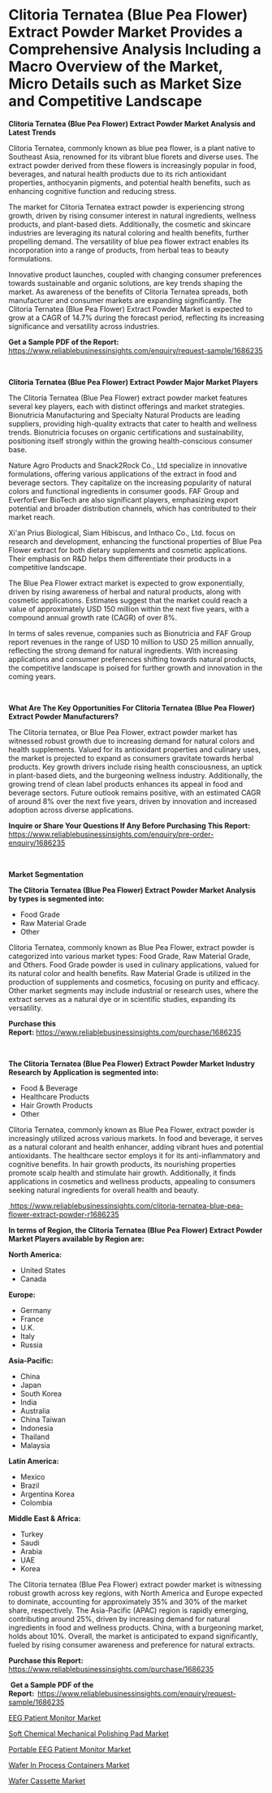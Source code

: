 <p><h1>Clitoria Ternatea (Blue Pea Flower) Extract Powder Market Provides a Comprehensive Analysis Including a Macro Overview of the Market, Micro Details such as Market Size and Competitive Landscape</h1></p><p><strong>Clitoria Ternatea (Blue Pea Flower) Extract Powder Market Analysis and Latest Trends</strong></p>
<p><p>Clitoria Ternatea, commonly known as blue pea flower, is a plant native to Southeast Asia, renowned for its vibrant blue florets and diverse uses. The extract powder derived from these flowers is increasingly popular in food, beverages, and natural health products due to its rich antioxidant properties, anthocyanin pigments, and potential health benefits, such as enhancing cognitive function and reducing stress.</p><p>The market for Clitoria Ternatea extract powder is experiencing strong growth, driven by rising consumer interest in natural ingredients, wellness products, and plant-based diets. Additionally, the cosmetic and skincare industries are leveraging its natural coloring and health benefits, further propelling demand. The versatility of blue pea flower extract enables its incorporation into a range of products, from herbal teas to beauty formulations.</p><p>Innovative product launches, coupled with changing consumer preferences towards sustainable and organic solutions, are key trends shaping the market. As awareness of the benefits of Clitoria Ternatea spreads, both manufacturer and consumer markets are expanding significantly. The Clitoria Ternatea (Blue Pea Flower) Extract Powder Market is expected to grow at a CAGR of 14.7% during the forecast period, reflecting its increasing significance and versatility across industries.</p></p>
<p><strong>Get a Sample PDF of the Report:&nbsp;</strong> <a href="https://www.reliablebusinessinsights.com/enquiry/request-sample/1686235?utm_campaign=75&utm_medium=2&utm_source=Github&utm_content=ia&utm_term=06102024&utm_id=clitoria-ternatea-blue-pea-flower-extract-powder">https://www.reliablebusinessinsights.com/enquiry/request-sample/1686235</a></p>
<p>&nbsp;</p>
<p><strong>Clitoria Ternatea (Blue Pea Flower) Extract Powder Major Market Players</strong></p>
<p><p>The Clitoria Ternatea (Blue Pea Flower) extract powder market features several key players, each with distinct offerings and market strategies. Bionutricia Manufacturing and Specialty Natural Products are leading suppliers, providing high-quality extracts that cater to health and wellness trends. Bionutricia focuses on organic certifications and sustainability, positioning itself strongly within the growing health-conscious consumer base.</p><p>Nature Agro Products and Snack2Rock Co., Ltd specialize in innovative formulations, offering various applications of the extract in food and beverage sectors. They capitalize on the increasing popularity of natural colors and functional ingredients in consumer goods. FAF Group and EverforEver BioTech are also significant players, emphasizing export potential and broader distribution channels, which has contributed to their market reach.</p><p>Xi'an Prius Biological, Siam Hibiscus, and Inthaco Co., Ltd. focus on research and development, enhancing the functional properties of Blue Pea Flower extract for both dietary supplements and cosmetic applications. Their emphasis on R&D helps them differentiate their products in a competitive landscape.</p><p>The Blue Pea Flower extract market is expected to grow exponentially, driven by rising awareness of herbal and natural products, along with cosmetic applications. Estimates suggest that the market could reach a value of approximately USD 150 million within the next five years, with a compound annual growth rate (CAGR) of over 8%.</p><p>In terms of sales revenue, companies such as Bionutricia and FAF Group report revenues in the range of USD 10 million to USD 25 million annually, reflecting the strong demand for natural ingredients. With increasing applications and consumer preferences shifting towards natural products, the competitive landscape is poised for further growth and innovation in the coming years.</p></p>
<p>&nbsp;</p>
<p><strong>What Are The Key Opportunities For Clitoria Ternatea (Blue Pea Flower) Extract Powder Manufacturers?</strong></p>
<p><p>The Clitoria ternatea, or Blue Pea Flower, extract powder market has witnessed robust growth due to increasing demand for natural colors and health supplements. Valued for its antioxidant properties and culinary uses, the market is projected to expand as consumers gravitate towards herbal products. Key growth drivers include rising health consciousness, an uptick in plant-based diets, and the burgeoning wellness industry. Additionally, the growing trend of clean label products enhances its appeal in food and beverage sectors. Future outlook remains positive, with an estimated CAGR of around 8% over the next five years, driven by innovation and increased adoption across diverse applications.</p></p>
<p><strong>Inquire or Share Your Questions If Any Before Purchasing This Report:</strong> <a href="https://www.reliablebusinessinsights.com/enquiry/pre-order-enquiry/1686235?utm_campaign=75&utm_medium=2&utm_source=Github&utm_content=ia&utm_term=06102024&utm_id=clitoria-ternatea-blue-pea-flower-extract-powder">https://www.reliablebusinessinsights.com/enquiry/pre-order-enquiry/1686235</a></p>
<p>&nbsp;</p>
<p><strong>Market Segmentation</strong></p>
<p><strong>The Clitoria Ternatea (Blue Pea Flower) Extract Powder Market Analysis by types is segmented into:</strong></p>
<p><ul><li>Food Grade</li><li>Raw Material Grade</li><li>Other</li></ul></p>
<p><p>Clitoria Ternatea, commonly known as Blue Pea Flower, extract powder is categorized into various market types: Food Grade, Raw Material Grade, and Others. Food Grade powder is used in culinary applications, valued for its natural color and health benefits. Raw Material Grade is utilized in the production of supplements and cosmetics, focusing on purity and efficacy. Other market segments may include industrial or research uses, where the extract serves as a natural dye or in scientific studies, expanding its versatility.</p></p>
<p><strong>Purchase this Report:&nbsp;</strong><a href="https://www.reliablebusinessinsights.com/purchase/1686235?utm_campaign=75&utm_medium=2&utm_source=Github&utm_content=ia&utm_term=06102024&utm_id=clitoria-ternatea-blue-pea-flower-extract-powder">https://www.reliablebusinessinsights.com/purchase/1686235</a></p>
<p>&nbsp;</p>
<p><strong>The Clitoria Ternatea (Blue Pea Flower) Extract Powder Market Industry Research by Application is segmented into:</strong></p>
<p><ul><li>Food & Beverage</li><li>Healthcare Products</li><li>Hair Growth Products</li><li>Other</li></ul></p>
<p><p>Clitoria Ternatea, commonly known as Blue Pea Flower, extract powder is increasingly utilized across various markets. In food and beverage, it serves as a natural colorant and health enhancer, adding vibrant hues and potential antioxidants. The healthcare sector employs it for its anti-inflammatory and cognitive benefits. In hair growth products, its nourishing properties promote scalp health and stimulate hair growth. Additionally, it finds applications in cosmetics and wellness products, appealing to consumers seeking natural ingredients for overall health and beauty.</p></p>
<p><a href="https://www.reliablebusinessinsights.com/clitoria-ternatea-blue-pea-flower-extract-powder-r1686235?utm_campaign=75&utm_medium=2&utm_source=Github&utm_content=ia&utm_term=06102024&utm_id=clitoria-ternatea-blue-pea-flower-extract-powder">&nbsp;https://www.reliablebusinessinsights.com/clitoria-ternatea-blue-pea-flower-extract-powder-r1686235</a></p>
<p><strong>In terms of Region, the Clitoria Ternatea (Blue Pea Flower) Extract Powder Market Players available by Region are:</strong></p>
<p>
    <p> <strong> North America: </strong>
        <ul>
            <li>United States</li>
            <li>Canada</li>
        </ul>
        </p> 
    <p> <strong> Europe: </strong>
        <ul>
            <li>Germany</li>
            <li>France</li>
            <li>U.K.</li>
            <li>Italy</li>
            <li>Russia</li>
        </ul>
        </p> 
    <p> <strong> Asia-Pacific: </strong>
        <ul>
            <li>China</li>
            <li>Japan</li>
            <li>South Korea</li>
            <li>India</li>
            <li>Australia</li>
            <li>China Taiwan</li>
            <li>Indonesia</li>
            <li>Thailand</li>
            <li>Malaysia</li>
        </ul>
        </p> 
    <p> <strong> Latin America: </strong>
        <ul>
            <li>Mexico</li>
            <li>Brazil</li>
            <li>Argentina Korea</li>
            <li>Colombia</li>
        </ul>
        </p> 
    <p> <strong> Middle East & Africa: </strong>
        <ul>
            <li>Turkey</li>
            <li>Saudi</li>
            <li>Arabia</li>
            <li>UAE</li>
            <li>Korea</li>
        </ul>
    </p>
    </p>
<p><p>The Clitoria ternatea (Blue Pea Flower) extract powder market is witnessing robust growth across key regions, with North America and Europe expected to dominate, accounting for approximately 35% and 30% of the market share, respectively. The Asia-Pacific (APAC) region is rapidly emerging, contributing around 25%, driven by increasing demand for natural ingredients in food and wellness products. China, with a burgeoning market, holds about 10%. Overall, the market is anticipated to expand significantly, fueled by rising consumer awareness and preference for natural extracts.</p></p>
<p><strong>Purchase this Report: </strong><a href="https://www.reliablebusinessinsights.com/purchase/1686235?utm_campaign=75&utm_medium=2&utm_source=Github&utm_content=ia&utm_term=06102024&utm_id=clitoria-ternatea-blue-pea-flower-extract-powder">https://www.reliablebusinessinsights.com/purchase/1686235</a></p>
<p>&nbsp;<strong>Get a Sample PDF of the Report:&nbsp;&nbsp;</strong><a href="https://www.reliablebusinessinsights.com/enquiry/request-sample/1686235?utm_campaign=75&utm_medium=2&utm_source=Github&utm_content=ia&utm_term=06102024&utm_id=clitoria-ternatea-blue-pea-flower-extract-powder">https://www.reliablebusinessinsights.com/enquiry/request-sample/1686235</a></p>
<p><strong></strong></p>
<p><p><a href="https://github.com/AlesiaDushku574/Market-Research-Report-List-1/blob/main/eeg-patient-monitor-market.md?utm_campaign=75&utm_medium=2&utm_source=Github&utm_content=ia&utm_term=06102024&utm_id=clitoria-ternatea-blue-pea-flower-extract-powder">EEG Patient Monitor Market</a></p><p><a href="https://issuu.com/reportprime-2/docs/soft-chemical-mechanical-polishing-_ad1a52aa07f72b?utm_campaign=75&utm_medium=2&utm_source=Github&utm_content=ia&utm_term=06102024&utm_id=clitoria-ternatea-blue-pea-flower-extract-powder">Soft Chemical Mechanical Polishing Pad Market</a></p><p><a href="https://github.com/CarolLPettway/Market-Research-Report-List-1/blob/main/portable-eeg-patient-monitor-market.md?utm_campaign=75&utm_medium=2&utm_source=Github&utm_content=ia&utm_term=06102024&utm_id=clitoria-ternatea-blue-pea-flower-extract-powder">Portable EEG Patient Monitor Market</a></p><p><a href="https://issuu.com/reportprime-2/docs/wafer-in-process-containers-market-_6851fc29144e4e?utm_campaign=75&utm_medium=2&utm_source=Github&utm_content=ia&utm_term=06102024&utm_id=clitoria-ternatea-blue-pea-flower-extract-powder">Wafer In Process Containers Market</a></p><p><a href="https://www.linkedin.com/pulse/global-wafer-cassette-market-landscape-future-trends-11u3e?utm_campaign=75&utm_medium=2&utm_source=Github&utm_content=ia&utm_term=06102024&utm_id=clitoria-ternatea-blue-pea-flower-extract-powder">Wafer Cassette Market</a></p></p>